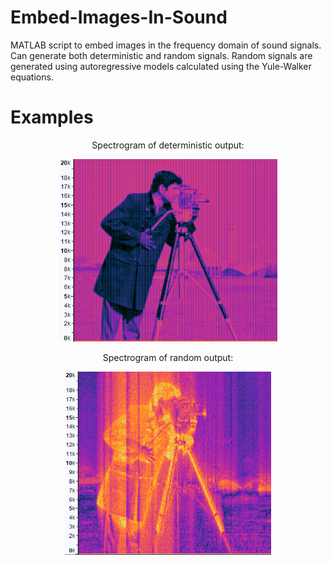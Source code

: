 # Embed-Images-In-Sound
MATLAB script to embed images in the frequency domain of sound signals. Can generate both deterministic and random signals. Random signals are generated using autoregressive models calculated using the Yule-Walker equations.

# Examples
<p align="center">
  Spectrogram of deterministic output:
</p>
<p align="center">
  <img src="examples/deterministic.png" width="350" alt="deterministic example">
</p>
<p align="center">
  Spectrogram of random output:
</p>
<p align="center">
  <img src="examples/random.png" width="330" alt="random example">
</p>
